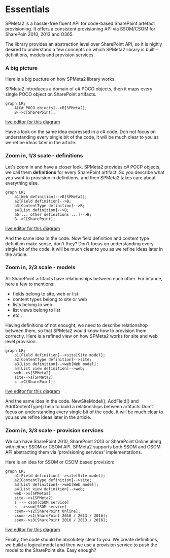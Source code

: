 ﻿<mermaid />

# Essentials

SPMeta2 is a hassle-free fluent API for code-based SharePoint artefact provisioning.
It offers a consistent provisioning API via SSOM/CSOM for SharePoin 2010, 2013 and O365.

The library provides an abstraction level over SharePoint API, so it is highly desired to understand a few concepts on which SPMeta2 library is built - definitions, models and provision services.

### A big picture
Here is a big pucture on how SPMeta2 library works.

SPMeta2 introduces a domain of c# POCO objects, then it maps every single POCO object on SharePoint artifacts.

```mermaid
graph LR;
    A[C# POCO objects]-->B[SPMeta2];
    B-->C[SharePoint];
```    
<a target="_blank" href="https://mermaidjs.github.io/mermaid-live-editor/#/edit/eyJjb2RlIjoiZ3JhcGggTFI7XG4gICAgQVtDIyBQT0NPIG9iamVjdHNdLS0-QltTUE1ldGEyXTtcbiAgICBCLS0-Q1tTaGFyZVBvaW50XTsiLCJtZXJtYWlkIjp7InRoZW1lIjoiZGVmYXVsdCJ9fQ">live editor for this diagram</a>

Have a look on the same idea expressed in a c# code. 
Don not focus on understanding every single bit of the code, it will be much clear to you as we refine ideas later in the article.

<a href="_samples/Basics-ABigPictureSample.sample-ref"></a>

### Zoom in, 1/3 scale - definitions

Let's zoom in and have a closer look.
SPMeta2 provides c# POCP objects, we call them **definitions** for every SharePoint artifact.
So you describe what you want to provision in definitions, and then SPMeta2 takes care about everything else.

```mermaid
graph LR;
    a1[Web definition]-->B[SPMeta2];
    a2[Field definition]-->B;
    a3[ContentType definition]-->B;
    a4[List definition]-->B;
    a6[... other definitions ...]-->B;
    B-->C[SharePoint];
```    
<a target="_blank" href="https://mermaidjs.github.io/mermaid-live-editor/#/edit/eyJjb2RlIjoiZ3JhcGggTFI7XG4gICAgYTFbV2ViIGRlZmluaXRpb25dLS0-QltTUE1ldGEyXTtcbiAgICBhMltGaWVsZCBkZWZpbml0aW9uXS0tPkI7XG4gICAgYTNbQ29udGVudFR5cGUgZGVmaW5pdGlvbl0tLT5CO1xuICAgIGE0W0xpc3QgZGVmaW5pdGlvbl0tLT5CO1xuICAgIGE2Wy4uLiBvdGhlciBkZWZpbml0aW9ucyAuLi5dLS0-QjtcbiAgICBCLS0-Q1tTaGFyZVBvaW50XTsiLCJtZXJtYWlkIjp7InRoZW1lIjoiZGVmYXVsdCJ9fQ">live editor for this diagram</a>

And the same idea in the code. Now field definition and content type definition make sense, don't they?
Don't focus on understanding every single bit of the code, it will be much clear to you as we refine ideas later in the article.

<a href="_samples/Basics-ABigPictureSample.sample-ref"></a>

### Zoom in, 2/3 scale - models

All SharePoint artifacts have relationships between each other.
For intance, here a few to mentions:

* fields belong to site, web or list
* content types belong to site or web
* lists belong to web
* list views belong to list
* etc..

Having definitions of not enought, we need to describe relationshop between them, so that SPMeta2 would know how to provision them correctly. 
Here is a refined view on how SPMeta2 works for site and web level provision:

```mermaid
graph LR;
    a1[Field definition]-->site[Site model];
    a2[ContentType definition]-->site;
    a3[List definition]-->web[Web model];
    a4[List view definition]-->web;
    web-->s[SPMeta2]
    site-->s[SPMeta2]
    s-->C[SharePoint];
```

<a target="_blank" href="https://mermaidjs.github.io/mermaid-live-editor/#/edit/eyJjb2RlIjoiZ3JhcGggTFI7XG4gICAgYTFbRmllbGQgZGVmaW5pdGlvbl0tLT5zaXRlW1NpdGUgbW9kZWxdO1xuICAgIGEyW0NvbnRlbnRUeXBlIGRlZmluaXRpb25dLS0-c2l0ZTtcbiAgICBhM1tMaXN0IGRlZmluaXRpb25dLS0-d2ViW1dlYiBtb2RlbF07XG4gICAgYTRbTGlzdCB2aWV3IGRlZmluaXRpb25dLS0-d2ViO1xuICAgIHdlYi0tPnNbU1BNZXRhMl1cbiAgICBzaXRlLS0-c1tTUE1ldGEyXVxuICAgIHMtLT5DW1NoYXJlUG9pbnRdOyIsIm1lcm1haWQiOnsidGhlbWUiOiJkZWZhdWx0In19">live editor for this diagram</a>

And the same idea in the code. NewSiteModel(), AddField() and AddContentType() help to build a relationships between artifacts
Don't focus on understanding every single bit of the code, it will be much clear to you as we refine ideas later in the article.

<a href="_samples/Basics-ABigPictureSample.sample-ref"></a>

### Zoom in, 3/3 scale - provision services

We can have SharePoint 2010, SharePoint 2013 or SharePoint Online along with either SSOM or CSOM API.
SPMeta2 supports both SSOM and CSOM API abstracting them via 'provisioning services' implementations.

Here is an idea for SSOM or CSOM based provision:
```mermaid
graph LR;
    a1[Field definition]-->site[Site model];
    a2[ContentType definition]-->site;
    a3[List definition]-->web[Web model];
    a4[List view definition]-->web;
    web-->s[SPMeta2]
    site-->s[SPMeta2]
    s --> csom[CSOM service]
    s -->ssom[SSOM service]
    csom-->s2[SharePoint Online];
    csom-->s1[SharePoint 2010 / 2013 / 2016];
    ssom-->s3[SharePoint 2010 / 2013 / 2016];

```

<a target="_blank" href="https://mermaidjs.github.io/mermaid-live-editor/#/edit/eyJjb2RlIjoiZ3JhcGggTFI7XG4gICAgYTFbRmllbGQgZGVmaW5pdGlvbl0tLT5zaXRlW1NpdGUgbW9kZWxdO1xuICAgIGEyW0NvbnRlbnRUeXBlIGRlZmluaXRpb25dLS0-c2l0ZTtcbiAgICBhM1tMaXN0IGRlZmluaXRpb25dLS0-d2ViW1dlYiBtb2RlbF07XG4gICAgYTRbTGlzdCB2aWV3IGRlZmluaXRpb25dLS0-d2ViO1xuICAgIHdlYi0tPnNbU1BNZXRhMl1cbiAgICBzaXRlLS0-c1tTUE1ldGEyXVxuICAgIHMgLS0-IGNzb21bQ1NPTSBzZXJ2aWNlXVxuICAgIHMgLS0-c3NvbVtTU09NIHNlcnZpY2VdXG4gICAgY3NvbS0tPnMyW1NoYXJlUG9pbnQgT25saW5lXTtcbiAgICBjc29tLS0-czFbU2hhcmVQb2ludCAyMDEwIC8gMjAxMyAvIDIwMTZdO1xuICAgIHNzb20tLT5zM1tTaGFyZVBvaW50IDIwMTAgLyAyMDEzIC8gMjAxNl07XG4iLCJtZXJtYWlkIjp7InRoZW1lIjoiZGVmYXVsdCJ9fQ">live editor for this diagram</a>

Finally, the code should be absolutely clear to you. We create definitions, we build a logical model and then we use a provision service to push the model to the SharePoint site. Easy enough?

<a href="_samples/Basics-ABigPictureSample.sample-ref"></a>